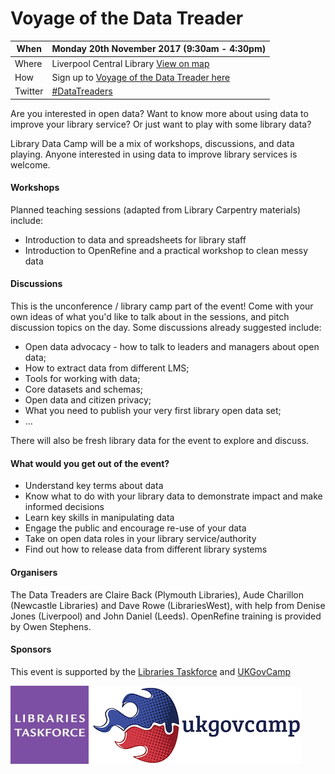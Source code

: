 Voyage of the Data Treader
==========================

| When | Monday 20th November 2017 (9:30am - 4:30pm) |
| ---- | ------------------------------------------- |
| Where | Liverpool Central Library [View on map](https://maps.google.com/maps?hl=en-GB&q=53.40993169999999,-2.980787100000043&sll=53.40993169999999,-2.980787100000043&z=13&markers=53.40993169999999,-2.980787100000043)  |
| How | Sign up to [Voyage of the Data Treader here](https://www.eventbrite.co.uk/e/voyage-of-the-data-treader-library-data-camp-2017-registration-37308706345) |
| Twitter | [#DataTreaders](https://twitter.com/search?q=%23datatreaders) |

Are you interested in open data? Want to know more about using data to improve your library service? Or just want to play with some library data?

Library Data Camp will be a mix of workshops, discussions, and data playing. Anyone interested in using data to improve library services is welcome.

#### Workshops

Planned teaching sessions (adapted from Library Carpentry materials) include:

- Introduction to data and spreadsheets for library staff
- Introduction to OpenRefine and a practical workshop to clean messy data

#### Discussions

This is the unconference / library camp part of the event! Come with your own ideas of what you'd like to talk about in the sessions, and pitch discussion topics on the day. Some discussions already suggested include:

- Open data advocacy - how to talk to leaders and managers about open data;
- How to extract data from different LMS;
- Tools for working with data;
- Core datasets and schemas;
- Open data and citizen privacy;
- What you need to publish your very first library open data set;
- ...

There will also be fresh library data for the event to explore and discuss.

#### What would you get out of the event?

- Understand key terms about data
- Know what to do with your library data to demonstrate impact and make informed decisions
- Learn key skills in manipulating data
- Engage the public and encourage re-use of your data
- Take on open data roles in your library service/authority
- Find out how to release data from different library systems

#### Organisers

The Data Treaders are Claire Back (Plymouth Libraries), Aude Charillon (Newcastle Libraries) and Dave Rowe (LibrariesWest), with help from Denise Jones (Liverpool) and John Daniel (Leeds). OpenRefine training is provided by Owen Stephens.

#### Sponsors

This event is supported by the [Libraries Taskforce](https://librariestaskforce.blog.gov.uk/) and [UKGovCamp](https://www.ukgovcamp.com/2017/10/17/library-data-day/)

![Libraries Taskforce Logo](taskforce.jpg "Libraries Taskforce Logo") ![UKGovCamp Logo](ukgovcamp.png "UKGovCamp Logo")